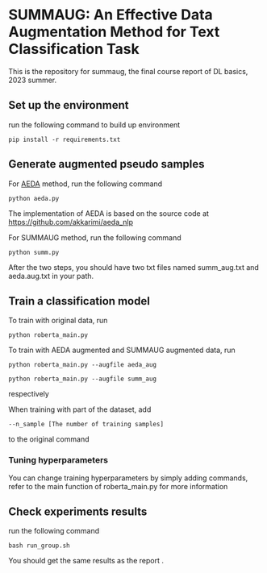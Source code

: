 # SUMMAUG: An Effective Data Augmentation Method for Text Classification Task

This is the repository for summaug, the final course report of DL basics, 2023 summer. 

## Set up the environment

run the following command to build up environment

```
pip install -r requirements.txt
```

## Generate augmented pseudo samples

For [AEDA](https://aclanthology.org/2021.findings-emnlp.234/) method, run the following command 
```
python aeda.py
```
The implementation of AEDA is based on the source code at https://github.com/akkarimi/aeda_nlp

For SUMMAUG method, run the following command
```
python summ.py
```

After the two steps, you should have two txt files named summ_aug.txt and aeda.aug.txt in your path. 

## Train a classification model

To train with original data, run
```
python roberta_main.py
```

To train with AEDA augmented and SUMMAUG augmented data, run
```
python roberta_main.py --augfile aeda_aug
```
```
python roberta_main.py --augfile summ_aug
```
respectively

When training with part of the dataset, add 
```
--n_sample [The number of training samples]
```
 to the original command
### Tuning hyperparameters

You can change training hyperparameters by simply adding commands, refer to the main function of roberta_main.py for more information

## Check experiments results

run the following command

```
bash run_group.sh
```

You should get the same results as the report . 

